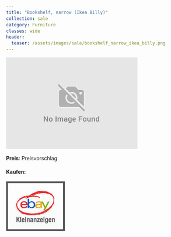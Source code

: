 ```yaml
---
title: "Bookshelf, narrow (Ikea Billy)"
collection: sale
category: Furniture
classes: wide
header: 
  teaser: /assets/images/sale/bookshelf_narrow_ikea_billy.png
---
```




<a href="">
  <img src="/assets/images/sale/bookshelf_narrow_ikea_billy.png" alt="Bookshelf, narrow (Ikea Billy)">
</a>

**Preis**: Preisvorschlag


#### Kaufen:
<a href="">
  <img src="/assets/images/ebay.png" alt="Ebay Kleinanzeigen" style="border: 5px solid #555">
</a>

